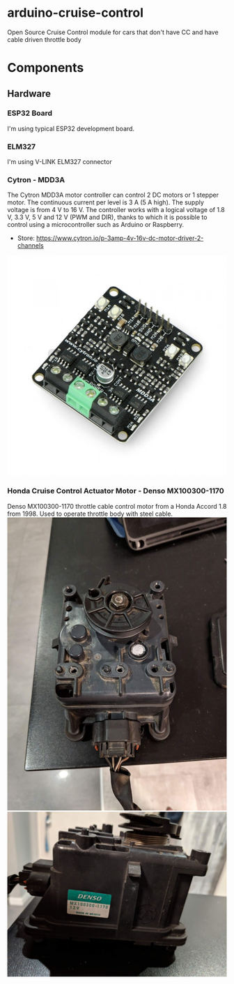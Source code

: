 # arduino-cruise-control
Open Source Cruise Control module for cars that don't have CC and have cable driven throttle body

# Components
## Hardware
### ESP32 Board
I'm using typical ESP32 development board.

### ELM327
I'm using V-LINK ELM327 connector

### Cytron - MDD3A
The Cytron MDD3A motor controller can control 2 DC motors or 1 stepper motor. The continuous current per level is 3 A (5 A high). The supply voltage is from 4 V to 16 V. The controller works with a logical voltage of 1.8 V, 3.3 V, 5 V and 12 V (PWM and DIR), thanks to which it is possible to control using a microcontroller such as Arduino or Raspberry.

 * Store: https://www.cytron.io/p-3amp-4v-16v-dc-motor-driver-2-channels
 
![Cytron MDD3A](docs/images/cytron/Cytron-MDD3A.jpg)

### Honda Cruise Control Actuator Motor - Denso MX100300-1170
Denso MX100300-1170 throttle cable control motor from a Honda Accord 1.8 from 1998. Used to operate throttle body with steel cable. 
![Honda Denso Cruise Control Actuator](docs/images/denso/top.jpg)
![Honda Denso Cruise Control Actuator](docs/images/denso/side.jpg)